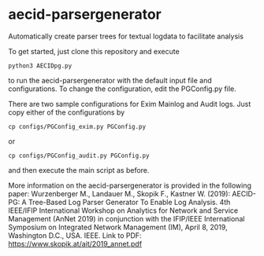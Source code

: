 # aecid-parsergenerator
Automatically create parser trees for textual logdata to facilitate analysis

To get started, just clone this repository and execute
```
python3 AECIDpg.py
```
to run the aecid-parsergenerator with the default input file and configurations. To change the configuration, edit the PGConfig.py file.

There are two sample configurations for Exim Mainlog and Audit logs. Just copy either of the configurations by
```
cp configs/PGConfig_exim.py PGConfig.py
```
or
```
cp configs/PGConfig_audit.py PGConfig.py
```
and then execute the main script as before.

More information on the aecid-parsergenerator is provided in the following paper: 
Wurzenberger M., Landauer M., Skopik F., Kastner W. (2019): AECID-PG: A Tree-Based Log Parser Generator To Enable Log Analysis.
4th IEEE/IFIP International Workshop on Analytics for Network and Service Management (AnNet 2019) in conjunction with the IFIP/IEEE International Symposium on Integrated Network Management (IM), April 8, 2019, Washington D.C., USA. IEEE.
Link to PDF: https://www.skopik.at/ait/2019_annet.pdf
